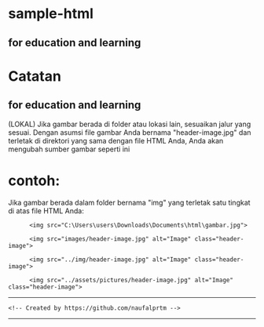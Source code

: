 # sample-html
for education and learning
-----------------------------------------------------------------------------------------------------
# Catatan
for education and learning
-----------------------------------------------------------------------------------------------------
(LOKAL)
Jika gambar berada di folder atau lokasi lain, sesuaikan jalur yang sesuai. 
Dengan asumsi file gambar Anda bernama "header-image.jpg" dan terletak di direktori yang sama dengan file HTML Anda, 
Anda akan mengubah sumber gambar seperti ini


# contoh:

Jika gambar berada dalam folder bernama "img" yang terletak satu tingkat di atas file HTML Anda:

          <img src="C:\Users\users\Downloads\Documents\html\gambar.jpg">
          
          <img src="images/header-image.jpg" alt="Image" class="header-image">

          <img src="../img/header-image.jpg" alt="Image" class="header-image">

          <img src="../assets/pictures/header-image.jpg" alt="Image" class="header-image">
          




-----------------------------------------------------------------------------------------------------
    <!-- Created by https://github.com/naufalprtm -->
-----------------------------------------------------------------------------------------------------
